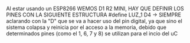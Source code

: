 Al estar usando un ESP8266 WEMOS D1 R2 MINI, HAY QUE DEFINIR LOS PINES CON LA SIGUIENTE ESTRUCTURA
#define LUZ_1 D4 -> SIEMPRE aclarando con la "D" que se va a hacer uso del pin digital, ya que sino el sistema colapsa y reinicia por el acceso a la memoria, debido que determinados pines (como el 1, 6, 7 y 8) se utilizan para el incio del uC
